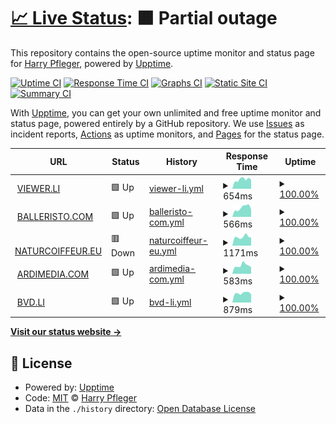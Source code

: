 # [📈 Live Status](https://iwhp.github.io/upptime): <!--live status--> **🟧 Partial outage**

This repository contains the open-source uptime monitor and status page for [Harry Pfleger](http://www.infoware.li), powered by [Upptime](https://github.com/upptime/upptime).

[![Uptime CI](https://github.com/koj-co/upptime/workflows/Uptime%20CI/badge.svg)](https://github.com/koj-co/upptime/actions?query=workflow%3A%22Uptime+CI%22)
[![Response Time CI](https://github.com/koj-co/upptime/workflows/Response%20Time%20CI/badge.svg)](https://github.com/koj-co/upptime/actions?query=workflow%3A%22Response+Time+CI%22)
[![Graphs CI](https://github.com/koj-co/upptime/workflows/Graphs%20CI/badge.svg)](https://github.com/koj-co/upptime/actions?query=workflow%3A%22Graphs+CI%22)
[![Static Site CI](https://github.com/koj-co/upptime/workflows/Static%20Site%20CI/badge.svg)](https://github.com/koj-co/upptime/actions?query=workflow%3A%22Static+Site+CI%22)
[![Summary CI](https://github.com/koj-co/upptime/workflows/Summary%20CI/badge.svg)](https://github.com/koj-co/upptime/actions?query=workflow%3A%22Summary+CI%22)

With [Upptime](https://upptime.js.org), you can get your own unlimited and free uptime monitor and status page, powered entirely by a GitHub repository. We use [Issues](https://github.com/iwhp/upptime/issues) as incident reports, [Actions](https://github.com/iwhp/upptime/actions) as uptime monitors, and [Pages](https://iwhp.github.io/upptime) for the status page.

<!--start: status pages-->
<!-- This summary is generated by Upptime (https://github.com/upptime/upptime) -->
<!-- Do not edit this manually, your changes will be overwritten -->
<!-- prettier-ignore -->
| URL | Status | History | Response Time | Uptime |
| --- | ------ | ------- | ------------- | ------ |
| <img alt="" src="https://icons.duckduckgo.com/ip3/www.viewer.li.ico" height="13"> [VIEWER.LI](https://www.viewer.li) | 🟩 Up | [viewer-li.yml](https://github.com/iwhp/upptime/commits/HEAD/history/viewer-li.yml) | <details><summary><img alt="Response time graph" src="./graphs/viewer-li/response-time-week.png" height="20"> 654ms</summary><br><a href="https://iwhp.github.io/upptime/history/viewer-li"><img alt="Response time 784" src="https://img.shields.io/endpoint?url=https%3A%2F%2Fraw.githubusercontent.com%2Fiwhp%2Fupptime%2FHEAD%2Fapi%2Fviewer-li%2Fresponse-time.json"></a><br><a href="https://iwhp.github.io/upptime/history/viewer-li"><img alt="24-hour response time 634" src="https://img.shields.io/endpoint?url=https%3A%2F%2Fraw.githubusercontent.com%2Fiwhp%2Fupptime%2FHEAD%2Fapi%2Fviewer-li%2Fresponse-time-day.json"></a><br><a href="https://iwhp.github.io/upptime/history/viewer-li"><img alt="7-day response time 654" src="https://img.shields.io/endpoint?url=https%3A%2F%2Fraw.githubusercontent.com%2Fiwhp%2Fupptime%2FHEAD%2Fapi%2Fviewer-li%2Fresponse-time-week.json"></a><br><a href="https://iwhp.github.io/upptime/history/viewer-li"><img alt="30-day response time 730" src="https://img.shields.io/endpoint?url=https%3A%2F%2Fraw.githubusercontent.com%2Fiwhp%2Fupptime%2FHEAD%2Fapi%2Fviewer-li%2Fresponse-time-month.json"></a><br><a href="https://iwhp.github.io/upptime/history/viewer-li"><img alt="1-year response time 790" src="https://img.shields.io/endpoint?url=https%3A%2F%2Fraw.githubusercontent.com%2Fiwhp%2Fupptime%2FHEAD%2Fapi%2Fviewer-li%2Fresponse-time-year.json"></a></details> | <details><summary><a href="https://iwhp.github.io/upptime/history/viewer-li">100.00%</a></summary><a href="https://iwhp.github.io/upptime/history/viewer-li"><img alt="All-time uptime 99.94%" src="https://img.shields.io/endpoint?url=https%3A%2F%2Fraw.githubusercontent.com%2Fiwhp%2Fupptime%2FHEAD%2Fapi%2Fviewer-li%2Fuptime.json"></a><br><a href="https://iwhp.github.io/upptime/history/viewer-li"><img alt="24-hour uptime 100.00%" src="https://img.shields.io/endpoint?url=https%3A%2F%2Fraw.githubusercontent.com%2Fiwhp%2Fupptime%2FHEAD%2Fapi%2Fviewer-li%2Fuptime-day.json"></a><br><a href="https://iwhp.github.io/upptime/history/viewer-li"><img alt="7-day uptime 100.00%" src="https://img.shields.io/endpoint?url=https%3A%2F%2Fraw.githubusercontent.com%2Fiwhp%2Fupptime%2FHEAD%2Fapi%2Fviewer-li%2Fuptime-week.json"></a><br><a href="https://iwhp.github.io/upptime/history/viewer-li"><img alt="30-day uptime 100.00%" src="https://img.shields.io/endpoint?url=https%3A%2F%2Fraw.githubusercontent.com%2Fiwhp%2Fupptime%2FHEAD%2Fapi%2Fviewer-li%2Fuptime-month.json"></a><br><a href="https://iwhp.github.io/upptime/history/viewer-li"><img alt="1-year uptime 99.90%" src="https://img.shields.io/endpoint?url=https%3A%2F%2Fraw.githubusercontent.com%2Fiwhp%2Fupptime%2FHEAD%2Fapi%2Fviewer-li%2Fuptime-year.json"></a></details>
| <img alt="" src="https://icons.duckduckgo.com/ip3/www.balleristo.com.ico" height="13"> [BALLERISTO.COM](https://www.balleristo.com) | 🟩 Up | [balleristo-com.yml](https://github.com/iwhp/upptime/commits/HEAD/history/balleristo-com.yml) | <details><summary><img alt="Response time graph" src="./graphs/balleristo-com/response-time-week.png" height="20"> 566ms</summary><br><a href="https://iwhp.github.io/upptime/history/balleristo-com"><img alt="Response time 1383" src="https://img.shields.io/endpoint?url=https%3A%2F%2Fraw.githubusercontent.com%2Fiwhp%2Fupptime%2FHEAD%2Fapi%2Fballeristo-com%2Fresponse-time.json"></a><br><a href="https://iwhp.github.io/upptime/history/balleristo-com"><img alt="24-hour response time 462" src="https://img.shields.io/endpoint?url=https%3A%2F%2Fraw.githubusercontent.com%2Fiwhp%2Fupptime%2FHEAD%2Fapi%2Fballeristo-com%2Fresponse-time-day.json"></a><br><a href="https://iwhp.github.io/upptime/history/balleristo-com"><img alt="7-day response time 566" src="https://img.shields.io/endpoint?url=https%3A%2F%2Fraw.githubusercontent.com%2Fiwhp%2Fupptime%2FHEAD%2Fapi%2Fballeristo-com%2Fresponse-time-week.json"></a><br><a href="https://iwhp.github.io/upptime/history/balleristo-com"><img alt="30-day response time 638" src="https://img.shields.io/endpoint?url=https%3A%2F%2Fraw.githubusercontent.com%2Fiwhp%2Fupptime%2FHEAD%2Fapi%2Fballeristo-com%2Fresponse-time-month.json"></a><br><a href="https://iwhp.github.io/upptime/history/balleristo-com"><img alt="1-year response time 1346" src="https://img.shields.io/endpoint?url=https%3A%2F%2Fraw.githubusercontent.com%2Fiwhp%2Fupptime%2FHEAD%2Fapi%2Fballeristo-com%2Fresponse-time-year.json"></a></details> | <details><summary><a href="https://iwhp.github.io/upptime/history/balleristo-com">100.00%</a></summary><a href="https://iwhp.github.io/upptime/history/balleristo-com"><img alt="All-time uptime 99.97%" src="https://img.shields.io/endpoint?url=https%3A%2F%2Fraw.githubusercontent.com%2Fiwhp%2Fupptime%2FHEAD%2Fapi%2Fballeristo-com%2Fuptime.json"></a><br><a href="https://iwhp.github.io/upptime/history/balleristo-com"><img alt="24-hour uptime 100.00%" src="https://img.shields.io/endpoint?url=https%3A%2F%2Fraw.githubusercontent.com%2Fiwhp%2Fupptime%2FHEAD%2Fapi%2Fballeristo-com%2Fuptime-day.json"></a><br><a href="https://iwhp.github.io/upptime/history/balleristo-com"><img alt="7-day uptime 100.00%" src="https://img.shields.io/endpoint?url=https%3A%2F%2Fraw.githubusercontent.com%2Fiwhp%2Fupptime%2FHEAD%2Fapi%2Fballeristo-com%2Fuptime-week.json"></a><br><a href="https://iwhp.github.io/upptime/history/balleristo-com"><img alt="30-day uptime 100.00%" src="https://img.shields.io/endpoint?url=https%3A%2F%2Fraw.githubusercontent.com%2Fiwhp%2Fupptime%2FHEAD%2Fapi%2Fballeristo-com%2Fuptime-month.json"></a><br><a href="https://iwhp.github.io/upptime/history/balleristo-com"><img alt="1-year uptime 99.96%" src="https://img.shields.io/endpoint?url=https%3A%2F%2Fraw.githubusercontent.com%2Fiwhp%2Fupptime%2FHEAD%2Fapi%2Fballeristo-com%2Fuptime-year.json"></a></details>
| <img alt="" src="https://icons.duckduckgo.com/ip3/www.naturcoiffeur.eu.ico" height="13"> [NATURCOIFFEUR.EU](https://www.naturcoiffeur.eu) | 🟥 Down | [naturcoiffeur-eu.yml](https://github.com/iwhp/upptime/commits/HEAD/history/naturcoiffeur-eu.yml) | <details><summary><img alt="Response time graph" src="./graphs/naturcoiffeur-eu/response-time-week.png" height="20"> 1171ms</summary><br><a href="https://iwhp.github.io/upptime/history/naturcoiffeur-eu"><img alt="Response time 1357" src="https://img.shields.io/endpoint?url=https%3A%2F%2Fraw.githubusercontent.com%2Fiwhp%2Fupptime%2FHEAD%2Fapi%2Fnaturcoiffeur-eu%2Fresponse-time.json"></a><br><a href="https://iwhp.github.io/upptime/history/naturcoiffeur-eu"><img alt="24-hour response time 946" src="https://img.shields.io/endpoint?url=https%3A%2F%2Fraw.githubusercontent.com%2Fiwhp%2Fupptime%2FHEAD%2Fapi%2Fnaturcoiffeur-eu%2Fresponse-time-day.json"></a><br><a href="https://iwhp.github.io/upptime/history/naturcoiffeur-eu"><img alt="7-day response time 1171" src="https://img.shields.io/endpoint?url=https%3A%2F%2Fraw.githubusercontent.com%2Fiwhp%2Fupptime%2FHEAD%2Fapi%2Fnaturcoiffeur-eu%2Fresponse-time-week.json"></a><br><a href="https://iwhp.github.io/upptime/history/naturcoiffeur-eu"><img alt="30-day response time 1228" src="https://img.shields.io/endpoint?url=https%3A%2F%2Fraw.githubusercontent.com%2Fiwhp%2Fupptime%2FHEAD%2Fapi%2Fnaturcoiffeur-eu%2Fresponse-time-month.json"></a><br><a href="https://iwhp.github.io/upptime/history/naturcoiffeur-eu"><img alt="1-year response time 1192" src="https://img.shields.io/endpoint?url=https%3A%2F%2Fraw.githubusercontent.com%2Fiwhp%2Fupptime%2FHEAD%2Fapi%2Fnaturcoiffeur-eu%2Fresponse-time-year.json"></a></details> | <details><summary><a href="https://iwhp.github.io/upptime/history/naturcoiffeur-eu">100.00%</a></summary><a href="https://iwhp.github.io/upptime/history/naturcoiffeur-eu"><img alt="All-time uptime 99.26%" src="https://img.shields.io/endpoint?url=https%3A%2F%2Fraw.githubusercontent.com%2Fiwhp%2Fupptime%2FHEAD%2Fapi%2Fnaturcoiffeur-eu%2Fuptime.json"></a><br><a href="https://iwhp.github.io/upptime/history/naturcoiffeur-eu"><img alt="24-hour uptime 99.99%" src="https://img.shields.io/endpoint?url=https%3A%2F%2Fraw.githubusercontent.com%2Fiwhp%2Fupptime%2FHEAD%2Fapi%2Fnaturcoiffeur-eu%2Fuptime-day.json"></a><br><a href="https://iwhp.github.io/upptime/history/naturcoiffeur-eu"><img alt="7-day uptime 100.00%" src="https://img.shields.io/endpoint?url=https%3A%2F%2Fraw.githubusercontent.com%2Fiwhp%2Fupptime%2FHEAD%2Fapi%2Fnaturcoiffeur-eu%2Fuptime-week.json"></a><br><a href="https://iwhp.github.io/upptime/history/naturcoiffeur-eu"><img alt="30-day uptime 100.00%" src="https://img.shields.io/endpoint?url=https%3A%2F%2Fraw.githubusercontent.com%2Fiwhp%2Fupptime%2FHEAD%2Fapi%2Fnaturcoiffeur-eu%2Fuptime-month.json"></a><br><a href="https://iwhp.github.io/upptime/history/naturcoiffeur-eu"><img alt="1-year uptime 99.42%" src="https://img.shields.io/endpoint?url=https%3A%2F%2Fraw.githubusercontent.com%2Fiwhp%2Fupptime%2FHEAD%2Fapi%2Fnaturcoiffeur-eu%2Fuptime-year.json"></a></details>
| <img alt="" src="https://icons.duckduckgo.com/ip3/www.ardimedia.com.ico" height="13"> [ARDIMEDIA.COM](https://www.ardimedia.com) | 🟩 Up | [ardimedia-com.yml](https://github.com/iwhp/upptime/commits/HEAD/history/ardimedia-com.yml) | <details><summary><img alt="Response time graph" src="./graphs/ardimedia-com/response-time-week.png" height="20"> 583ms</summary><br><a href="https://iwhp.github.io/upptime/history/ardimedia-com"><img alt="Response time 688" src="https://img.shields.io/endpoint?url=https%3A%2F%2Fraw.githubusercontent.com%2Fiwhp%2Fupptime%2FHEAD%2Fapi%2Fardimedia-com%2Fresponse-time.json"></a><br><a href="https://iwhp.github.io/upptime/history/ardimedia-com"><img alt="24-hour response time 462" src="https://img.shields.io/endpoint?url=https%3A%2F%2Fraw.githubusercontent.com%2Fiwhp%2Fupptime%2FHEAD%2Fapi%2Fardimedia-com%2Fresponse-time-day.json"></a><br><a href="https://iwhp.github.io/upptime/history/ardimedia-com"><img alt="7-day response time 583" src="https://img.shields.io/endpoint?url=https%3A%2F%2Fraw.githubusercontent.com%2Fiwhp%2Fupptime%2FHEAD%2Fapi%2Fardimedia-com%2Fresponse-time-week.json"></a><br><a href="https://iwhp.github.io/upptime/history/ardimedia-com"><img alt="30-day response time 640" src="https://img.shields.io/endpoint?url=https%3A%2F%2Fraw.githubusercontent.com%2Fiwhp%2Fupptime%2FHEAD%2Fapi%2Fardimedia-com%2Fresponse-time-month.json"></a><br><a href="https://iwhp.github.io/upptime/history/ardimedia-com"><img alt="1-year response time 684" src="https://img.shields.io/endpoint?url=https%3A%2F%2Fraw.githubusercontent.com%2Fiwhp%2Fupptime%2FHEAD%2Fapi%2Fardimedia-com%2Fresponse-time-year.json"></a></details> | <details><summary><a href="https://iwhp.github.io/upptime/history/ardimedia-com">100.00%</a></summary><a href="https://iwhp.github.io/upptime/history/ardimedia-com"><img alt="All-time uptime 100.00%" src="https://img.shields.io/endpoint?url=https%3A%2F%2Fraw.githubusercontent.com%2Fiwhp%2Fupptime%2FHEAD%2Fapi%2Fardimedia-com%2Fuptime.json"></a><br><a href="https://iwhp.github.io/upptime/history/ardimedia-com"><img alt="24-hour uptime 100.00%" src="https://img.shields.io/endpoint?url=https%3A%2F%2Fraw.githubusercontent.com%2Fiwhp%2Fupptime%2FHEAD%2Fapi%2Fardimedia-com%2Fuptime-day.json"></a><br><a href="https://iwhp.github.io/upptime/history/ardimedia-com"><img alt="7-day uptime 100.00%" src="https://img.shields.io/endpoint?url=https%3A%2F%2Fraw.githubusercontent.com%2Fiwhp%2Fupptime%2FHEAD%2Fapi%2Fardimedia-com%2Fuptime-week.json"></a><br><a href="https://iwhp.github.io/upptime/history/ardimedia-com"><img alt="30-day uptime 100.00%" src="https://img.shields.io/endpoint?url=https%3A%2F%2Fraw.githubusercontent.com%2Fiwhp%2Fupptime%2FHEAD%2Fapi%2Fardimedia-com%2Fuptime-month.json"></a><br><a href="https://iwhp.github.io/upptime/history/ardimedia-com"><img alt="1-year uptime 100.00%" src="https://img.shields.io/endpoint?url=https%3A%2F%2Fraw.githubusercontent.com%2Fiwhp%2Fupptime%2FHEAD%2Fapi%2Fardimedia-com%2Fuptime-year.json"></a></details>
| <img alt="" src="https://icons.duckduckgo.com/ip3/www.bvd.li.ico" height="13"> [BVD.LI](https://www.bvd.li) | 🟩 Up | [bvd-li.yml](https://github.com/iwhp/upptime/commits/HEAD/history/bvd-li.yml) | <details><summary><img alt="Response time graph" src="./graphs/bvd-li/response-time-week.png" height="20"> 879ms</summary><br><a href="https://iwhp.github.io/upptime/history/bvd-li"><img alt="Response time 956" src="https://img.shields.io/endpoint?url=https%3A%2F%2Fraw.githubusercontent.com%2Fiwhp%2Fupptime%2FHEAD%2Fapi%2Fbvd-li%2Fresponse-time.json"></a><br><a href="https://iwhp.github.io/upptime/history/bvd-li"><img alt="24-hour response time 782" src="https://img.shields.io/endpoint?url=https%3A%2F%2Fraw.githubusercontent.com%2Fiwhp%2Fupptime%2FHEAD%2Fapi%2Fbvd-li%2Fresponse-time-day.json"></a><br><a href="https://iwhp.github.io/upptime/history/bvd-li"><img alt="7-day response time 879" src="https://img.shields.io/endpoint?url=https%3A%2F%2Fraw.githubusercontent.com%2Fiwhp%2Fupptime%2FHEAD%2Fapi%2Fbvd-li%2Fresponse-time-week.json"></a><br><a href="https://iwhp.github.io/upptime/history/bvd-li"><img alt="30-day response time 907" src="https://img.shields.io/endpoint?url=https%3A%2F%2Fraw.githubusercontent.com%2Fiwhp%2Fupptime%2FHEAD%2Fapi%2Fbvd-li%2Fresponse-time-month.json"></a><br><a href="https://iwhp.github.io/upptime/history/bvd-li"><img alt="1-year response time 958" src="https://img.shields.io/endpoint?url=https%3A%2F%2Fraw.githubusercontent.com%2Fiwhp%2Fupptime%2FHEAD%2Fapi%2Fbvd-li%2Fresponse-time-year.json"></a></details> | <details><summary><a href="https://iwhp.github.io/upptime/history/bvd-li">100.00%</a></summary><a href="https://iwhp.github.io/upptime/history/bvd-li"><img alt="All-time uptime 99.70%" src="https://img.shields.io/endpoint?url=https%3A%2F%2Fraw.githubusercontent.com%2Fiwhp%2Fupptime%2FHEAD%2Fapi%2Fbvd-li%2Fuptime.json"></a><br><a href="https://iwhp.github.io/upptime/history/bvd-li"><img alt="24-hour uptime 100.00%" src="https://img.shields.io/endpoint?url=https%3A%2F%2Fraw.githubusercontent.com%2Fiwhp%2Fupptime%2FHEAD%2Fapi%2Fbvd-li%2Fuptime-day.json"></a><br><a href="https://iwhp.github.io/upptime/history/bvd-li"><img alt="7-day uptime 100.00%" src="https://img.shields.io/endpoint?url=https%3A%2F%2Fraw.githubusercontent.com%2Fiwhp%2Fupptime%2FHEAD%2Fapi%2Fbvd-li%2Fuptime-week.json"></a><br><a href="https://iwhp.github.io/upptime/history/bvd-li"><img alt="30-day uptime 100.00%" src="https://img.shields.io/endpoint?url=https%3A%2F%2Fraw.githubusercontent.com%2Fiwhp%2Fupptime%2FHEAD%2Fapi%2Fbvd-li%2Fuptime-month.json"></a><br><a href="https://iwhp.github.io/upptime/history/bvd-li"><img alt="1-year uptime 99.64%" src="https://img.shields.io/endpoint?url=https%3A%2F%2Fraw.githubusercontent.com%2Fiwhp%2Fupptime%2FHEAD%2Fapi%2Fbvd-li%2Fuptime-year.json"></a></details>

<!--end: status pages-->

[**Visit our status website →**](https://iwhp.github.io/upptime)

## 📄 License

- Powered by: [Upptime](https://github.com/upptime/upptime)
- Code: [MIT](./LICENSE) © [Harry Pfleger](http://www.infoware.li)
- Data in the `./history` directory: [Open Database License](https://opendatacommons.org/licenses/odbl/1-0/)

